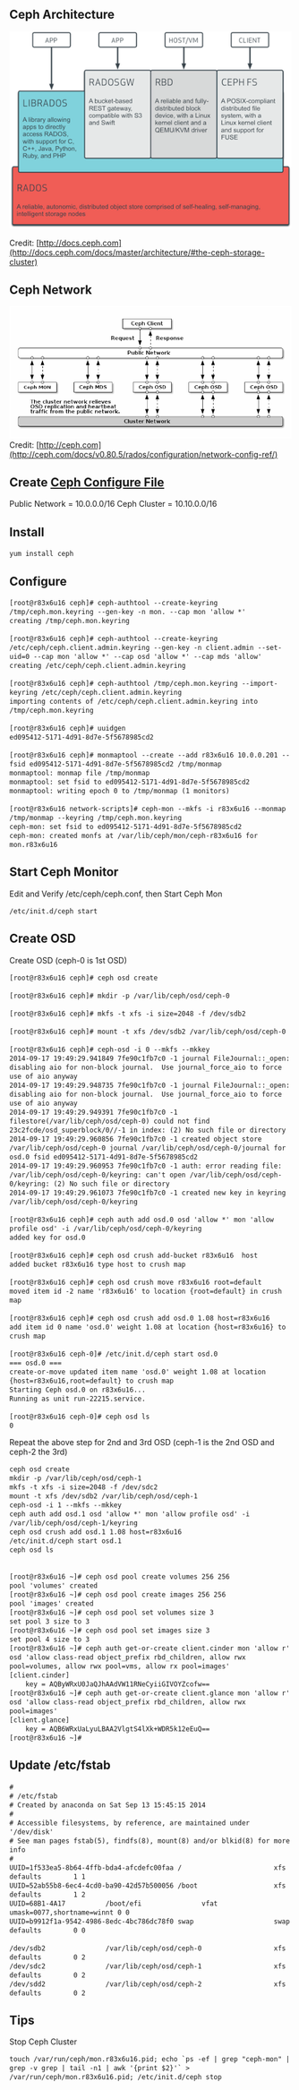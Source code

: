 ## Ceph Architecture
![Ceph Architecture](images/20140918_ceph_stack.png)

Credit: [http://docs.ceph.com](http://docs.ceph.com/docs/master/architecture/#the-ceph-storage-cluster)

## Ceph Network
![Ceph Network](images/20140918_ceph_nw.png)
Credit: [http://ceph.com](http://ceph.com/docs/v0.80.5/rados/configuration/network-config-ref/)

## Create [Ceph Configure File](samples/ceph/ceph.conf)
Public Network = 10.0.0.0/16
Ceph Cluster   = 10.10.0.0/16

## Install

	yum install ceph

## Configure

	[root@r83x6u16 ceph]# ceph-authtool --create-keyring /tmp/ceph.mon.keyring --gen-key -n mon. --cap mon 'allow *' 
	creating /tmp/ceph.mon.keyring

	[root@r83x6u16 ceph]# ceph-authtool --create-keyring /etc/ceph/ceph.client.admin.keyring --gen-key -n client.admin --set-uid=0 --cap mon 'allow *' --cap osd 'allow *' --cap mds 'allow' 
	creating /etc/ceph/ceph.client.admin.keyring

	[root@r83x6u16 ceph]# ceph-authtool /tmp/ceph.mon.keyring --import-keyring /etc/ceph/ceph.client.admin.keyring 
	importing contents of /etc/ceph/ceph.client.admin.keyring into /tmp/ceph.mon.keyring

	[root@r83x6u16 ceph]# uuidgen
	ed095412-5171-4d91-8d7e-5f5678985cd2

	[root@r83x6u16 ceph]# monmaptool --create --add r83x6u16 10.0.0.201 --fsid ed095412-5171-4d91-8d7e-5f5678985cd2 /tmp/monmap
	monmaptool: monmap file /tmp/monmap
	monmaptool: set fsid to ed095412-5171-4d91-8d7e-5f5678985cd2
	monmaptool: writing epoch 0 to /tmp/monmap (1 monitors)

	[root@r83x6u16 network-scripts]# ceph-mon --mkfs -i r83x6u16 --monmap /tmp/monmap --keyring /tmp/ceph.mon.keyring 
	ceph-mon: set fsid to ed095412-5171-4d91-8d7e-5f5678985cd2
	ceph-mon: created monfs at /var/lib/ceph/mon/ceph-r83x6u16 for mon.r83x6u16

## Start Ceph Monitor
Edit and Verify /etc/ceph/ceph.conf, then Start Ceph Mon

	/etc/init.d/ceph start

## Create OSD
Create OSD (ceph-0 is 1st OSD)

	[root@r83x6u16 ceph]# ceph osd create

	[root@r83x6u16 ceph]# mkdir -p /var/lib/ceph/osd/ceph-0

	[root@r83x6u16 ceph]# mkfs -t xfs -i size=2048 -f /dev/sdb2

	[root@r83x6u16 ceph]# mount -t xfs /dev/sdb2 /var/lib/ceph/osd/ceph-0 

	[root@r83x6u16 ceph]# ceph-osd -i 0 --mkfs --mkkey 
	2014-09-17 19:49:29.941849 7fe90c1fb7c0 -1 journal FileJournal::_open: disabling aio for non-block journal.  Use journal_force_aio to force use of aio anyway
	2014-09-17 19:49:29.948735 7fe90c1fb7c0 -1 journal FileJournal::_open: disabling aio for non-block journal.  Use journal_force_aio to force use of aio anyway
	2014-09-17 19:49:29.949391 7fe90c1fb7c0 -1 filestore(/var/lib/ceph/osd/ceph-0) could not find 23c2fcde/osd_superblock/0//-1 in index: (2) No such file or directory
	2014-09-17 19:49:29.960856 7fe90c1fb7c0 -1 created object store /var/lib/ceph/osd/ceph-0 journal /var/lib/ceph/osd/ceph-0/journal for osd.0 fsid ed095412-5171-4d91-8d7e-5f5678985cd2
	2014-09-17 19:49:29.960953 7fe90c1fb7c0 -1 auth: error reading file: /var/lib/ceph/osd/ceph-0/keyring: can't open /var/lib/ceph/osd/ceph-0/keyring: (2) No such file or directory
	2014-09-17 19:49:29.961073 7fe90c1fb7c0 -1 created new key in keyring /var/lib/ceph/osd/ceph-0/keyring

	[root@r83x6u16 ceph]# ceph auth add osd.0 osd 'allow *' mon 'allow profile osd' -i /var/lib/ceph/osd/ceph-0/keyring 
	added key for osd.0

	[root@r83x6u16 ceph]# ceph osd crush add-bucket r83x6u16  host 
	added bucket r83x6u16 type host to crush map

	[root@r83x6u16 ceph]# ceph osd crush move r83x6u16 root=default
	moved item id -2 name 'r83x6u16' to location {root=default} in crush map

	[root@r83x6u16 ceph]# ceph osd crush add osd.0 1.08 host=r83x6u16 
	add item id 0 name 'osd.0' weight 1.08 at location {host=r83x6u16} to crush map
        
	[root@r83x6u16 ceph-0]# /etc/init.d/ceph start osd.0
	=== osd.0 === 
	create-or-move updated item name 'osd.0' weight 1.08 at location {host=r83x6u16,root=default} to crush map
	Starting Ceph osd.0 on r83x6u16...
	Running as unit run-22215.service.
        
	[root@r83x6u16 ceph-0]# ceph osd ls
	0

Repeat the above step for 2nd and 3rd OSD (ceph-1 is the 2nd OSD and ceph-2 the 3rd)

	ceph osd create
	mkdir -p /var/lib/ceph/osd/ceph-1
	mkfs -t xfs -i size=2048 -f /dev/sdc2
	mount -t xfs /dev/sdb2 /var/lib/ceph/osd/ceph-1
	ceph-osd -i 1 --mkfs --mkkey
	ceph auth add osd.1 osd 'allow *' mon 'allow profile osd' -i /var/lib/ceph/osd/ceph-1/keyring
	ceph osd crush add osd.1 1.08 host=r83x6u16
	/etc/init.d/ceph start osd.1
	ceph osd ls


	[root@r83x6u16 ~]# ceph osd pool create volumes 256 256
	pool 'volumes' created
	[root@r83x6u16 ~]# ceph osd pool create images 256 256
	pool 'images' created
	[root@r83x6u16 ~]# ceph osd pool set volumes size 3
	set pool 3 size to 3
	[root@r83x6u16 ~]# ceph osd pool set images size 3
	set pool 4 size to 3
	[root@r83x6u16 ~]# ceph auth get-or-create client.cinder mon 'allow r' osd 'allow class-read object_prefix rbd_children, allow rwx pool=volumes, allow rwx pool=vms, allow rx pool=images'
	[client.cinder]
		key = AQByWRxU0JaQJhAAdVW11RNeCyiiGIVOYZcofw==
	[root@r83x6u16 ~]# ceph auth get-or-create client.glance mon 'allow r' osd 'allow class-read object_prefix rbd_children, allow rwx pool=images'
	[client.glance]
		key = AQB6WRxUaLyuLBAA2VlgtS4lXk+WDR5k12eEuQ==
	[root@r83x6u16 ~]# 


## Update /etc/fstab

	#
	# /etc/fstab
	# Created by anaconda on Sat Sep 13 15:45:15 2014
	#
	# Accessible filesystems, by reference, are maintained under '/dev/disk'
	# See man pages fstab(5), findfs(8), mount(8) and/or blkid(8) for more info
	#
	UUID=1f533ea5-8b64-4ffb-bda4-afcdefc00faa /                       xfs     defaults        1 1
	UUID=52ab55b8-6ec4-4cd0-ba90-42d57b500056 /boot                   xfs     defaults        1 2
	UUID=68B1-4A17          /boot/efi               vfat    umask=0077,shortname=winnt 0 0
	UUID=b9912f1a-9542-4986-8edc-4bc786dc78f0 swap                    swap    defaults        0 0
	
	/dev/sdb2               /var/lib/ceph/osd/ceph-0                  xfs     defaults        0 2
	/dev/sdc2               /var/lib/ceph/osd/ceph-1                  xfs     defaults        0 2
	/dev/sdd2               /var/lib/ceph/osd/ceph-2                  xfs     defaults        0 2
	
## Tips
Stop Ceph Cluster

	touch /var/run/ceph/mon.r83x6u16.pid; echo `ps -ef | grep "ceph-mon" | grep -v grep | tail -n1 | awk '{print $2}'` > /var/run/ceph/mon.r83x6u16.pid; /etc/init.d/ceph stop

